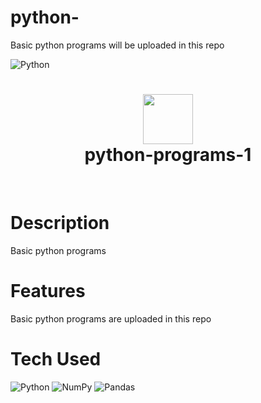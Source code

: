 # python-
Basic python programs will be uploaded in this repo 


![Python](https://img.shields.io/badge/python-3670A0?style=flat-square&logo=python&logoColor=ffdd54)



<div align="center">
      <h1> <img src="https://github.com/s-sutharsan-20/python-programs-1" width="80px"><br/>python-programs-1</h1>
     </div>
<p align="center"> <a href="https://linktr.ee/s.sutharsan.20" target="_blank"><img alt="" src="https://img.shields.io/badge/Website-EA4C89?style=normal&logo=dribbble&logoColor=white" style="vertical-align:center" /></a> <a href="https://twitter.com/s_sutharsan_20" target="_blank"><img alt="" src="https://img.shields.io/badge/Twitter-1DA1F2?style=normal&logo=twitter&logoColor=white" style="vertical-align:center" /></a> <a href="https://www.facebook.com/s.sutharsan.20" target="_blank"><img alt="" src="https://img.shields.io/badge/Facebook-1877F2?style=normal&logo=facebook&logoColor=white" style="vertical-align:center" /></a> <a href="https://instagram.com/s.sutharsan.20?r=nametag" target="_blank"><img alt="" src="https://img.shields.io/badge/Instagram-E4405F?style=normal&logo=instagram&logoColor=white" style="vertical-align:center" /></a> <a href="https://linkedin.com/in/https://www.linkedin.com/in/sutharsan-s-478362240/}" target="_blank"><img alt="" src="https://img.shields.io/badge/LinkedIn-0077B5?style=normal&logo=linkedin&logoColor=white" style="vertical-align:center" /></a> </p>

# Description
Basic python programs

# Features
Basic python programs are uploaded in this repo

# Tech Used
 ![Python](https://img.shields.io/badge/python-3670A0?style=for-the-badge&logo=python&logoColor=ffdd54) ![NumPy](https://img.shields.io/badge/numpy-%23013243.svg?style=for-the-badge&logo=numpy&logoColor=white) ![Pandas](https://img.shields.io/badge/pandas-%23150458.svg?style=for-the-badge&logo=pandas&logoColor=white)
    

    
